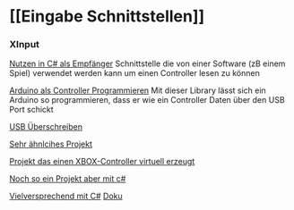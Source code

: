 # [[Eingabe Schnittstellen]]




### XInput
[Nutzen in C# als Empfänger](https://docs.microsoft.com/en-us/windows/win32/xinput/getting-started-with-xinput#getting-controller-state)
Schnittstelle die von einer Software (zB einem Spiel) verwendet werden kann um einen Controller lesen zu können

[Arduino als Controller Programmieren](https://github.com/dmadison/ArduinoXInput)
Mit dieser Library lässt sich ein Arduino so programmieren, dass er wie ein Controller Daten über den USB Port schickt

[USB Überschreiben](https://github.com/ViGEm/ViGEmBus)

[Sehr ähnlcihes Projekt](https://forums.vigem.org/topic/6/use-vigem-to-create-xbox-360-controller-in-c/10)

[Projekt das einen XBOX-Controller virtuell erzeugt](https://github.com/shauleiz/vXboxInterface)

[Noch so ein Projekt aber mit c#](https://github.com/njz3/vJoy/blob/master/SDK/c%23/FeederDemoCS/Program.cs)

[Vielversprechend mit C#](https://github.com/ViGEm/ViGEm.NET)
[Doku](https://vigem.org/projects/ViGEm/How-to-Install/)




